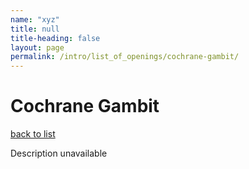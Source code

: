 ```yaml
---
name: "xyz"
title: null
title-heading: false
layout: page
permalink: /intro/list_of_openings/cochrane-gambit/
---
```


# Cochrane Gambit

[back to list](../../list_of_openings)

Description unavailable